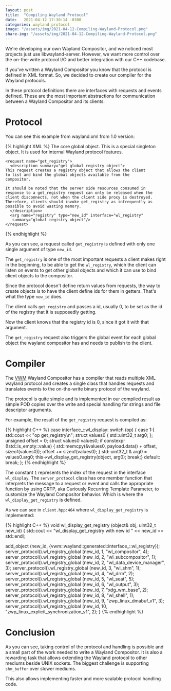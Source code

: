 ```yaml
---
layout: post
title:  "Compiling Wayland Protocol"
date:   2021-04-12 17:30:14 -0300
categories: wayland protocol
image: "/assets/img/2021-04-12-Compiling-Wayland-Protocol.png"
share-img: "/assets/img/2021-04-12-Compiling-Wayland-Protocol.png"
---
```

We're developing our own Wayland Compositor, and we noticed most
projects just use libwayland-server. However, we want more control
over the on-the-write protocol I/O and better integration with our C++
codebase.

If you've written a Wayland Compositor you know that the protocol is
defined in XML format. So, we decided to create our compiler for the
Wayland protocols.

In these protocol definitions there are interfaces with requests and
events defined. These are the most important abstractions for
communication between a Wayland Compositor and its clients.

# Protocol

You can see this example from wayland.xml from 1.0 version:

{% highlight XML %}
  <interface name="wl_display" version="1">
    <description summary="core global object">
      The core global object.  This is a special singleton object.  It
      is used for internal Wayland protocol features.
    </description>

    <request name="get_registry">
      <description summary="get global registry object">
	This request creates a registry object that allows the client
	to list and bind the global objects available from the
	compositor.

	It should be noted that the server side resources consumed in
	response to a get_registry request can only be released when the
	client disconnects, not when the client side proxy is destroyed.
	Therefore, clients should invoke get_registry as infrequently as
	possible to avoid wasting memory.
      </description>
      <arg name="registry" type="new_id" interface="wl_registry"
	   summary="global registry object"/>
    </request>
{% endhighlight %}

As you can see, a request called `get_registry` is defined with only one
single argument of type `new_id`.

The `get_registry` is one of the most important requests a client
makes right in the beginning, to be able to get the `wl_registry`,
which the client can listen on events to get other global objects and
which it can use to bind client objects to the compositor.

Since the protocol doesn't define return values from requests, the way
to create objects is to have the client define ids for them in
getters. That's what the type `new_id` does.

The client calls `get_registry` and passes a id, usually 0, to be set
as the id of the registry that it is supposedly getting.

Now the client knows that the registry id is 0, since it got it with
that argument.

The `get_registry` request also triggers the global event for each
global object the wayland compositor has and needs to publish to the
client.

# Compiler

The [VWM](https://github.com/expertisesolutions/vwm) Wayland
Compositor has a compiler that reads multiple XML wayland protocol and
creates a single class that handles requests and translates events to
the on-the-write binary protocol of the wayland.

The protocol is quite simple and is implemented in our compiled result
as simple POD copies over the write and special handling for strings
and file descriptor arguments.

For example, the result of the `get_registry` request is compiled as:

{% highlight C++ %}
case interface_::wl_display:
  switch (op)
  {
    case 1:{
      std::cout << "op get_registry\n";
      struct values0
      {
        std::uint32_t arg0;
      };
      unsigned offset = 0;
      struct values0 values0;
      if constexpr (!std::is_empty<struct values0>::value)
      {
        std::memcpy(&values0, payload.data() + offset, sizeof(values0));
        offset += sizeof(values0);
      }
      std::uint32_t & arg0 = values0.arg0;
      this->wl_display_get_registry(object, arg0);
      break;}
    default: break;
  };
{% endhighlight %}

The constant `1` represents the index of the request in the interface
`wl_display`. The `server_protocol` class has one member function that
interprets the message to a request or event and calls the appropriate
function by using CRTP, aka Curiously Recurring Template Parameter, to
customize the Wayland Compositor behavior. Which is where the
`wl_display_get_registry` is defined.

As we can see in `client.hpp:464` where `wl_display_get_registry` is implemented:

{% highlight C++ %}
void wl_display_get_registry (object& obj, uint32_t new_id)
{
  std::cout << "wl_display_get_registry with new id " << new_id << std::endl;

  add_object (new_id, {vwm::wayland::generated::interface_::wl_registry});
  server_protocol().wl_registry_global (new_id, 1,  "wl_compositor", 4);
  server_protocol().wl_registry_global (new_id, 2,  "wl_subcompositor", 1);
  server_protocol().wl_registry_global (new_id, 2,  "wl_data_device_manager", 3);
  server_protocol().wl_registry_global (new_id, 3,  "wl_shm", 1);
  server_protocol().wl_registry_global (new_id, 4,  "wl_drm", 2);
  server_protocol().wl_registry_global (new_id, 5,  "wl_seat", 5);
  server_protocol().wl_registry_global (new_id, 6,  "wl_output", 3);
  server_protocol().wl_registry_global (new_id, 7,  "xdg_wm_base", 2);
  server_protocol().wl_registry_global (new_id, 8,  "wl_shell", 1);
  server_protocol().wl_registry_global (new_id, 9,  "zwp_linux_dmabuf_v1", 3);
  server_protocol().wl_registry_global (new_id, 10, "zwp_linux_explicit_synchronization_v1", 2);
}
{% endhighlight %}

# Conclusion

As you can see, taking control of the protocol and handling is
possible and a small part of the work needed to write a Wayland
Compositor. It is also a rewarding task that allows extending the
Wayland protocol to other mediums beside UNIX sockets. The biggest
challenge is supporting `shm_buffer` over slower mediums.

This also allows implementing faster and more scalable protocol
handling code.

